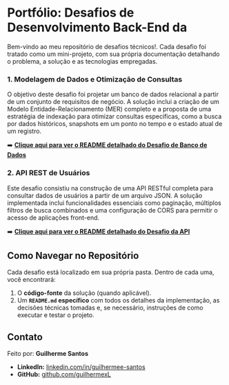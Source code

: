 # Portfólio: Desafios de Desenvolvimento Back-End da

Bem-vindo ao meu repositório de desafios técnicos\!. Cada desafio foi tratado como um mini-projeto, com sua própria documentação detalhando o problema, a solução e as tecnologias empregadas.

### 1\. Modelagem de Dados e Otimização de Consultas

O objetivo deste desafio foi projetar um banco de dados relacional a partir de um conjunto de requisitos de negócio. A solução inclui a criação de um Modelo Entidade-Relacionamento (MER) completo e a proposta de uma estratégia de indexação para otimizar consultas específicas, como a busca por dados históricos, snapshots em um ponto no tempo e o estado atual de um registro.

➡️ **[Clique aqui para ver o README detalhado do Desafio de Banco de Dados](https://www.google.com/search?q=./pasta-do-desafio-db/README.md)**

### 2\. API REST de Usuários

Este desafio consistiu na construção de uma API RESTful completa para consultar dados de usuários a partir de um arquivo JSON. A solução implementada inclui funcionalidades essenciais como paginação, múltiplos filtros de busca combinados e uma configuração de CORS para permitir o acesso de aplicações front-end.

➡️ **[Clique aqui para ver o README detalhado do Desafio da API](./api/README.md)**


## Como Navegar no Repositório

Cada desafio está localizado em sua própria pasta. Dentro de cada uma, você encontrará:

1.  O **código-fonte** da solução (quando aplicável).
2.  Um **`README.md` específico** com todos os detalhes da implementação, as decisões técnicas tomadas e, se necessário, instruções de como executar e testar o projeto.

## Contato

Feito por: **Guilherme Santos**

  * **LinkedIn:** [linkedin.com/in/guilhermee-santos](https://www.linkedin.com/in/guilhermee-santos/)
  * **GitHub:** [github.com/guilhermexL](https://github.com/GuilhermexL)
